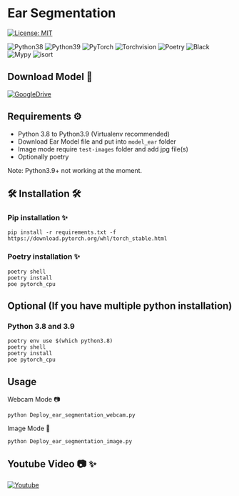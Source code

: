 # Ear Segmentation

[![License: MIT](https://img.shields.io/badge/License-MIT-yellow.svg)](https://opensource.org/licenses/MIT)
<p>
  <img alt="Python38" src="https://img.shields.io/badge/Python-3.8-3776AB.svg?logo=Python&logoColor=white"></img>
  <img alt="Python39" src="https://img.shields.io/badge/Python-3.9-3776AB.svg?logo=Python&logoColor=white"></img>
  <img alt="PyTorch" src="https://img.shields.io/badge/PyTorch-1.8.1+cpu-EE4C2C.svg?logo=PyTorch&logoColor=white"></img>
  <img alt="Torchvision" src="https://img.shields.io/badge/Torchvision-0.9.1+cpu-EE4C2C.svg?logo=PyTorch&logoColor=white"></img>
  <img alt="Poetry" src="https://img.shields.io/badge/Poetry-60A5FA.svg?logo=Poetry&logoColor=white"></img>
  <img alt="Black" src="https://img.shields.io/badge/code%20style-black-black"></img>
  <img alt="Mypy" src="https://img.shields.io/badge/mypy-checked-blue"></img>
  <img alt="isort" src="https://img.shields.io/badge/isort-checked-yellow"></img>
</p>

## Download Model :open_file_folder:

<p>
<a href="https://drive.google.com/drive/folders/1_M_8uuTgU__wRVbE2g2jOagLD7Eog1F8?usp=sharing"><img alt="GoogleDrive" src="https://img.shields.io/badge/GoogleDrive-4285F4?logo=GoogleDrive&logoColor=white"></a>
</p>

## Requirements ⚙️

* Python 3.8 to Python3.9 (Virtualenv recommended)
* Download Ear Model file and put into `model_ear` folder
* Image mode require `test-images` folder and add jpg file(s)
* Optionally poetry

Note: Python3.9+ not working at the moment.
## :hammer_and_wrench: Installation :hammer_and_wrench:


### Pip installation :sparkles:

```properties
pip install -r requirements.txt -f https://download.pytorch.org/whl/torch_stable.html
```

### Poetry installation :sparkles:

```properties
poetry shell
poetry install
poe pytorch_cpu
```

## Optional (If you have multiple python installation)

### Python 3.8 and 3.9

```properties
poetry env use $(which python3.8)
poetry shell
poetry install
poe pytorch_cpu
```

## Usage

Webcam Mode :camera:

```properties
python Deploy_ear_segmentation_webcam.py
```

Image Mode :art:

```properties
python Deploy_ear_segmentation_image.py
```

## Youtube Video :camera: :sparkles:

<p>
<a href="https://www.youtube.com/watch?v=5Puxj7Q0EEo"><img alt="Youtube" src="https://img.shields.io/badge/Youtube-FF0000?logo=Youtube&logoColor=white"></a>
</p>
